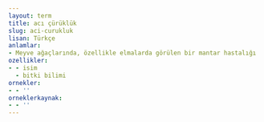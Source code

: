 ```yaml
---
layout: term
title: acı çürüklük
slug: aci-curukluk
lisan: Türkçe
anlamlar:
- Meyve ağaçlarında, özellikle elmalarda görülen bir mantar hastalığı
ozellikler:
- - isim
  - bitki bilimi
ornekler:
- - ''
orneklerkaynak:
- - ''
---
```

